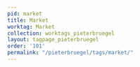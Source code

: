 ```yaml
---
pid: market
title: Market
worktag: Market
collection: worktags_pieterbruegel
layout: tagpage_pieterbruegel
order: '101'
permalink: "/pieterbruegel/tags/market/"
---
```

